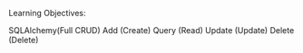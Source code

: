 Learning Objectives:  

SQLAlchemy(Full CRUD)
    Add (Create)
    Query (Read)
    Update (Update)
    Delete (Delete)

